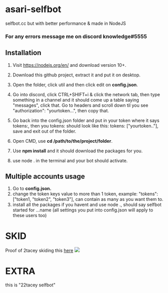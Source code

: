 # asari-selfbot
selfbot.cc but with better performance &amp; made in NodeJS

### For any errors message me on discord knowledge#5555


## Installation 

1. Visit https://nodejs.org/en/ and download version 10+.
2. Download this github project, extract it and put it on desktop.
3. Open the folder, click util and then click edit on **config.json**. 
4. Go into discord, click CTRL+SHIFT+i & click the network tab, then type something in a channel and it should come up a table saying "messages", click that. Go to headers and scroll down til you see "authorization": "yourtoken...", then copy that.

5. Go back into the config.json folder and put in your token where it says tokens:, then you tokens: should look like this: tokens: ["yourtoken.."]‎‎, save and exit out of the folder.


6. Open CMD, use **cd /path/to/the/project/folder**.
7. Use **npm install** and it should download the packages for you.
8. use node . in the terminal and your bot should activate.


## Multiple accounts usage

1. Go to **config.json.**
2. change the token keys value to more than 1 token, example: "tokens": ‎‎["token1, "token2", "token3"]‎‎, can contain as many as you want them to.
3. install all the packages if you havent and use node ., should say selfbot started for ...name (all settings you put into config.json will apply to these users too)

# SKID
Proof of 2tacey skiding this [here](https://github.com/2tacey/22tacey-selfbot/commit/cbd212b49add338eff4ab2841d96585355567e44)
<img src = "https://i.imgur.com/Gf3VoC5.png">

# EXTRA
this is "22tacey selfbot" 
